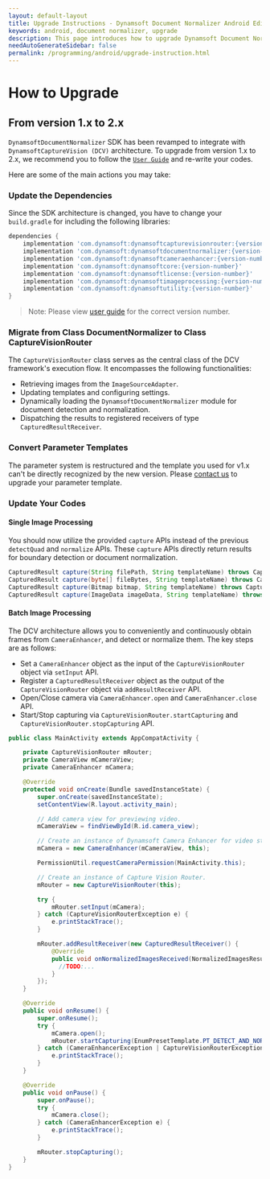 ```yaml
---
layout: default-layout
title: Upgrade Instructions - Dynamsoft Document Normalizer Android Edition
keywords: android, document normalizer, upgrade
description: This page introduces how to upgrade Dynamsoft Document Normalizer Android Edition from 1.x to 2.x
needAutoGenerateSidebar: false
permalink: /programming/android/upgrade-instruction.html
---
```


# How to Upgrade

## From version 1.x to 2.x

`DynamsoftDocumentNormalizer` SDK has been revamped to integrate with `DynamsoftCaptureVision (DCV)` architecture. To upgrade from version 1.x to 2.x, we recommend you to follow the [`User Guide`](user-guide.md) and re-write your codes.

Here are some of the main actions you may take:

### Update the Dependencies

Since the SDK architecture is changed, you have to change your `build.gradle` for including the following libraries:

```groovy
dependencies {
    implementation 'com.dynamsoft:dynamsoftcapturevisionrouter:{version-number}'
    implementation 'com.dynamsoft:dynamsoftdocumentnormalizer:{version-number}'
    implementation 'com.dynamsoft:dynamsoftcameraenhancer:{version-number}'
    implementation 'com.dynamsoft:dynamsoftcore:{version-number}'
    implementation 'com.dynamsoft:dynamsoftlicense:{version-number}'
    implementation 'com.dynamsoft:dynamsoftimageprocessing:{version-number}'
    implementation 'com.dynamsoft:dynamsoftutility:{version-number}'
}
```

>Note: Please view [user guide](user-guide.md#add-the-library-via-maven) for the correct version number.

### Migrate from Class DocumentNormalizer to Class CaptureVisionRouter

The `CaptureVisionRouter` class serves as the central class of the DCV framework's execution flow. It encompasses the following functionalities:

- Retrieving images from the `ImageSourceAdapter`.
- Updating templates and configuring settings.
- Dynamically loading the `DynamsoftDocumentNormalizer` module for document detection and normalization.
- Dispatching the results to registered receivers of type `CapturedResultReceiver`.

### Convert Parameter Templates

The parameter system is restructured and the template you used for v1.x can't be directly recognized by the new version. Please <a href="https://www.dynamsoft.com/company/customer-service/#contact" target="_blank">contact us</a> to upgrade your parameter template.

### Update Your Codes

#### Single Image Processing

You should now utilize the provided `capture` APIs instead of the previous `detectQuad` and `normalize` APIs. These `capture` APIs directly return results for boundary detection or document normalization.

```java
CapturedResult capture(String filePath, String templateName) throws CaptureVisionRouterException
CapturedResult capture(byte[] fileBytes, String templateName) throws CaptureVisionRouterException 
CapturedResult capture(Bitmap bitmap, String templateName) throws CaptureVisionRouterException 
CapturedResult capture(ImageData imageData, String templateName) throws CaptureVisionRouterException 
```

#### Batch Image Processing

The DCV architecture allows you to conveniently and continuously obtain frames from `CameraEnhancer`, and detect or normalize them. The key steps are as follows:

- Set a `CameraEnhancer` object as the input of the `CaptureVisionRouter` object via `setInput` API.
- Register a `CapturedResultReceiver` object as the output of the `CaptureVisionRouter` object via `addResultReceiver` API.
- Open/Close camera via `CameraEnhancer.open` and `CameraEnhancer.close` API.
- Start/Stop capturing via `CaptureVisionRouter.startCapturing` and `CaptureVisionRouter.stopCapturing` API.

```java
public class MainActivity extends AppCompatActivity {

    private CaptureVisionRouter mRouter;
    private CameraView mCameraView;
    private CameraEnhancer mCamera;

    @Override
    protected void onCreate(Bundle savedInstanceState) {
        super.onCreate(savedInstanceState);
        setContentView(R.layout.activity_main);

        // Add camera view for previewing video.
        mCameraView = findViewById(R.id.camera_view);

        // Create an instance of Dynamsoft Camera Enhancer for video streaming.
        mCamera = new CameraEnhancer(mCameraView, this);

        PermissionUtil.requestCameraPermission(MainActivity.this);

        // Create an instance of Capture Vision Router.
        mRouter = new CaptureVisionRouter(this);

        try {
            mRouter.setInput(mCamera);
        } catch (CaptureVisionRouterException e) {
            e.printStackTrace();
        }

        mRouter.addResultReceiver(new CapturedResultReceiver() {
            @Override
            public void onNormalizedImagesReceived(NormalizedImagesResult result) {
              //TODO:...
            }
        });
    }

    @Override
    public void onResume() {
        super.onResume();
        try {
            mCamera.open();
            mRouter.startCapturing(EnumPresetTemplate.PT_DETECT_AND_NORMALIZE_DOCUMENT);
        } catch (CameraEnhancerException | CaptureVisionRouterException e) {
            e.printStackTrace();
        }
    }

    @Override
    public void onPause() {
        super.onPause();
        try {
            mCamera.close();
        } catch (CameraEnhancerException e) {
            e.printStackTrace();
        }

        mRouter.stopCapturing();
    }
}
```
